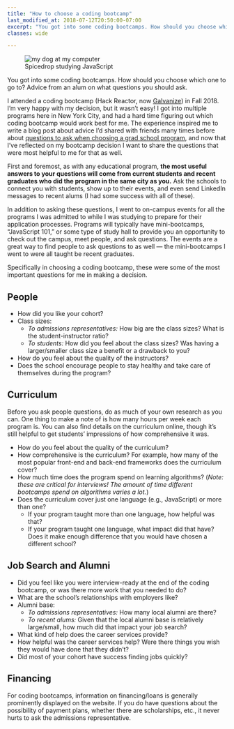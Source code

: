 ```yaml
---
title: "How to choose a coding bootcamp"
last_modified_at: 2018-07-12T20:50:00-07:00
excerpt: "You got into some coding bootcamps. How should you choose which one to go to? Advice from an alum on what questions you should ask."
classes: wide

---
```


<figure style="width: 300px" class="align-right">
  <img src="{{ site.url }}{{ site.baseurl }}/assets/images/spicedrop-coding.webp" alt="my dog at my computer">
  <figcaption>Spicedrop studying JavaScript</figcaption>
</figure>

You got into some coding bootcamps. How should you choose which one to go to? Advice from an alum on what questions you should ask.

I attended a coding bootcamp (Hack Reactor, now [Galvanize](https://www.galvanize.com/)) in Fall 2018. I’m very happy with my decision, but it wasn’t easy! I got into multiple programs here in New York City, and had a hard time figuring out which coding bootcamp would work best for me. The experience inspired me to write a blog post about advice I’d shared with friends many times before about [questions to ask when choosing a grad school program](/how-to-choose-a-grad-school-program/), and now that I’ve reflected on my bootcamp decision I want to share the questions that were most helpful to me for that as well.

First and foremost, as with any educational program, <strong>the most useful answers to your questions will come from current students and recent graduates who did the program in the same city as you.</strong> Ask the schools to connect you with students, show up to their events, and even send LinkedIn messages to recent alums (I had some success with all of these).

In addition to asking these questions, I went to on-campus events for all the programs I was admitted to while I was studying to prepare for their application processes. Programs will typically have mini-bootcamps, “JavaScript 101,” or some type of study hall to provide you an opportunity to check out the campus, meet people, and ask questions. The events are a great way to find people to ask questions to as well — the mini-bootcamps I went to were all taught be recent graduates.

Specifically in choosing a coding bootcamp, these were some of the most important questions for me in making a decision.

## People

- How did you like your cohort?
- Class sizes:
  - _To admissions representatives:_ How big are the class sizes? What is the student-instructor ratio?
  - _To students:_ How did you feel about the class sizes? Was having a larger/smaller class size a benefit or a drawback to you?
- How do you feel about the quality of the instructors?
- Does the school encourage people to stay healthy and take care of themselves during the program?

## Curriculum

Before you ask people questions, do as much of your own research as you can. One thing to make a note of is how many hours per week each program is. You can also find details on the curriculum online, though it’s still helpful to get students’ impressions of how comprehensive it was.

- How do you feel about the quality of the curriculum?
- How comprehensive is the curriculum? For example, how many of the most popular front-end and back-end frameworks does the curriculum cover?
- How much time does the program spend on learning algorithms? (_Note: these are critical for interviews! The amount of time different bootcamps spend on algorithms varies a lot._)
- Does the curriculum cover just one language (e.g., JavaScript) or more than one?
  - If your program taught more than one language, how helpful was that?
  - If your program taught one language, what impact did that have? Does it make enough difference that you would have chosen a different school?

## Job Search and Alumni

- Did you feel like you were interview-ready at the end of the coding bootcamp, or was there more work that you needed to do?
- What are the school’s relationships with employers like?
- Alumni base:
  - _To admissions representatives:_ How many local alumni are there?
  - _To recent alums:_ Given that the local alumni base is relatively large/small, how much did that impact your job search?
- What kind of help does the career services provide?
- How helpful was the career services help? Were there things you wish they would have done that they didn’t?
- Did most of your cohort have success finding jobs quickly?

## Financing

For coding bootcamps, information on financing/loans is generally prominently displayed on the website. If you do have questions about the possibility of payment plans, whether there are scholarships, etc., it never hurts to ask the admissions representative.
